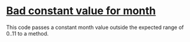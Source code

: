 # [Bad constant value for month](https://spotbugs.readthedocs.io/en/latest/bugDescriptions.html#DMI_BAD_MONTH)

This code passes a constant month
value outside the expected range of 0..11 to a method.